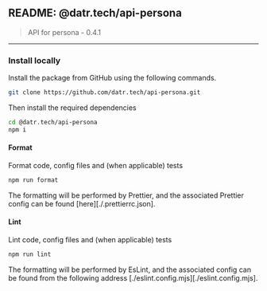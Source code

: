 ## README: @datr.tech/api-persona

> API for persona - 0.4.1
---

### Install locally

Install the package from GitHub using the following commands.

```bash
git clone https://github.com/datr.tech/api-persona.git
```

Then install the required dependencies

```bash
cd @datr.tech/api-persona
npm i
```
#### Format

Format code, config files and (when applicable) tests

```bash
npm run format
```

The formatting will be performed by Prettier, and the associated Prettier config can be found [here][./.prettierrc.json].

#### Lint

Lint code, config files and (when applicable) tests

```bash
npm run lint
```

The formatting will be performed by EsLint, and the associated config can be found from the following address [./eslint.config.mjs][./eslint.config.mjs].

